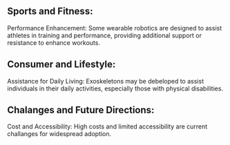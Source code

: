## Sports and Fitness:
   Performance Enhancement: Some wearable robotics are designed to assist athletes in training and performance, providing additional support or resistance to enhance workouts.

## Consumer and Lifestyle:
  Assistance for Daily Living: Exoskeletons may be debeloped to assist individuals in their daily activities, especially those with physical disabilities.

## Chalanges and Future Directions:
  Cost and Accessibility: High costs and limited accessibility are current challanges for widespread adoption.
